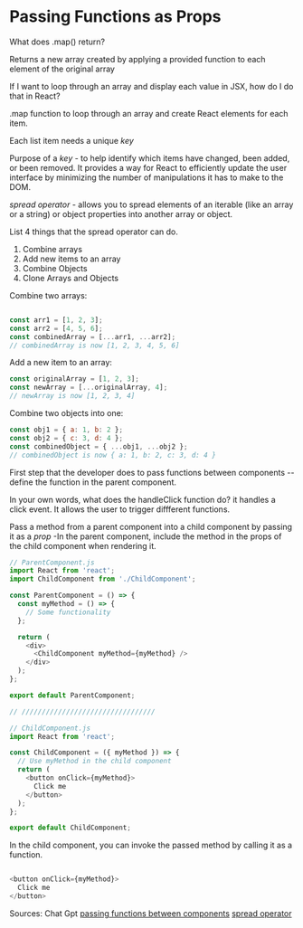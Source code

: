 # Passing Functions as Props

What does .map() return?

Returns a new array created by applying a provided function to each element of the original array

If I want to loop through an array and display each value in JSX, how do I do that in React?

.map function to loop through an array and create React elements for each item.

Each list item needs a unique *key*

Purpose of a *key* - to help identify which items have changed, been added, or been removed. It provides a way for React to efficiently update the user interface by minimizing the number of manipulations it has to make to the DOM.

*spread operator* - allows you to spread elements of an iterable (like an array or a string) or object properties into another array or object.

List 4 things that the spread operator can do.

1. Combine arrays
2. Add new items to an array
3. Combine Objects
4. Clone Arrays and Objects

Combine two arrays:

``` javascript

const arr1 = [1, 2, 3];
const arr2 = [4, 5, 6];
const combinedArray = [...arr1, ...arr2];
// combinedArray is now [1, 2, 3, 4, 5, 6]
```

Add a new item to an array:

``` javascript
const originalArray = [1, 2, 3];
const newArray = [...originalArray, 4];
// newArray is now [1, 2, 3, 4]

```

Combine two objects into one:

``` javascript
const obj1 = { a: 1, b: 2 };
const obj2 = { c: 3, d: 4 };
const combinedObject = { ...obj1, ...obj2 };
// combinedObject is now { a: 1, b: 2, c: 3, d: 4 }


```

First step that the developer does to pass functions between components -- define the function in the parent component.

In your own words, what does the handleClick function do? it handles a click event. It allows the user to trigger diffferent functions.

Pass a method from a parent component into a child component by passing it as a *prop*
-In the parent component, include the method in the props of the child component when rendering it.

```javascript
// ParentComponent.js
import React from 'react';
import ChildComponent from './ChildComponent';

const ParentComponent = () => {
  const myMethod = () => {
    // Some functionality
  };

  return (
    <div>
      <ChildComponent myMethod={myMethod} />
    </div>
  );
};

export default ParentComponent;

// /////////////////////////////////

// ChildComponent.js
import React from 'react';

const ChildComponent = ({ myMethod }) => {
  // Use myMethod in the child component
  return (
    <button onClick={myMethod}>
      Click me
    </button>
  );
};

export default ChildComponent;


```

In the child component, you can invoke the passed method by calling it as a function.

```javascript

<button onClick={myMethod}>
  Click me
</button>

```

Sources: Chat Gpt  [passing functions between components](https://www.youtube.com/watch?v=n-6i_WGIOKE) [spread operator](https://developer.mozilla.org/en-US/docs/Web/JavaScript/Reference/Operators/Spread_syntax)